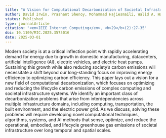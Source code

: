 ```yaml
---
title: "A Vision for Computational Decarbonization of Societal Infrastructure"
author: David Irwin, Prashant Shenoy, Mohammad Hajiesmaili, Walid A. Hanafy, Jimi Oke, Ramesh Sitaraman, Yuvraj Agarwal, Geoffrey J. Gordon, Zico Kolter, Deepak Rajagopal, Mani Srivastava, Vivienne Sze, Priya Donti, Andrew Chien, John Birge, Ali Hortacsu, Line Roald
status: Published
type: journalArticle
citation: "<em>IEEE Internet Computing</em>, <b>29</b>(2):27-35"
doi: 10.1109/MIC.2025.3575016
date: 2025-03-01
---
```



Modern society is at a critical inflection point with rapidly accelerating demand for energy due to growth in domestic manufacturing, datacenters, artificial intelligence (AI), electric vehicles, and electric heat pumps. Sustaining this growth while also reducing society’s carbon emissions will necessitate a shift beyond our long-standing focus on improving energy efficiency to optimizing carbon efficiency. This paper lays out a vision for a new field of computational decarbonization, which focuses on optimizing and reducing the lifecycle carbon emissions of complex computing and societal infrastructure systems. We identify an important class of decarbonization problems that arise from interdependencies across multiple infrastructure domains, including computing, transportation, the built environment, and the electric power grid. As we discuss, solving these problems will require developing novel computational techniques, algorithms, systems, and AI methods that sense, optimize, and reduce the operational, embodied, and lifecycle greenhouse gas emissions of societal infrastructure over long temporal and spatial scales.
